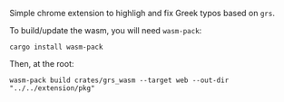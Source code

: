 Simple chrome extension to highligh and fix Greek typos based on `grs`.

To build/update the wasm, you will need `wasm-pack`:

```
cargo install wasm-pack
```

Then, at the root: 

```
wasm-pack build crates/grs_wasm --target web --out-dir "../../extension/pkg"
```

